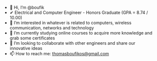 - 👋 Hi, I’m @boufik
- ✔  Electrical and Computer Engineer - Honors Graduate (GPA = 8.74 / 10.00)
- 👀 I’m interested in whatever is related to computers, wireless communication, networks and technology
- 🌱 I’m currently studying online courses to acquire more knowledge and grab some certificates
- 💞️ I’m looking to collaborate with other engineers and share our innovative ideas
- 📫 How to reach me: thomasboufikos@gmail.com

<!---
boufik/boufik is a ✨ special ✨ repository because its `README.md` (this file) appears on your GitHub profile.
You can click the Preview link to take a look at your changes.
--->
